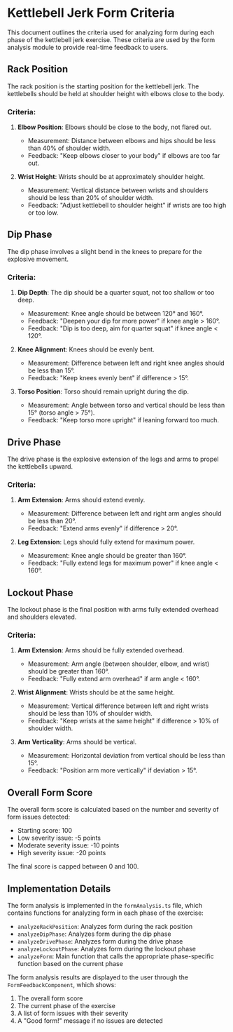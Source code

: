 # Kettlebell Jerk Form Criteria

This document outlines the criteria used for analyzing form during each phase of the kettlebell jerk exercise. These criteria are used by the form analysis module to provide real-time feedback to users.

## Rack Position

The rack position is the starting position for the kettlebell jerk. The kettlebells should be held at shoulder height with elbows close to the body.

### Criteria:

1. **Elbow Position**: Elbows should be close to the body, not flared out.
   - Measurement: Distance between elbows and hips should be less than 40% of shoulder width.
   - Feedback: "Keep elbows closer to your body" if elbows are too far out.

2. **Wrist Height**: Wrists should be at approximately shoulder height.
   - Measurement: Vertical distance between wrists and shoulders should be less than 20% of shoulder width.
   - Feedback: "Adjust kettlebell to shoulder height" if wrists are too high or too low.

## Dip Phase

The dip phase involves a slight bend in the knees to prepare for the explosive movement.

### Criteria:

1. **Dip Depth**: The dip should be a quarter squat, not too shallow or too deep.
   - Measurement: Knee angle should be between 120° and 160°.
   - Feedback: "Deepen your dip for more power" if knee angle > 160°.
   - Feedback: "Dip is too deep, aim for quarter squat" if knee angle < 120°.

2. **Knee Alignment**: Knees should be evenly bent.
   - Measurement: Difference between left and right knee angles should be less than 15°.
   - Feedback: "Keep knees evenly bent" if difference > 15°.

3. **Torso Position**: Torso should remain upright during the dip.
   - Measurement: Angle between torso and vertical should be less than 15° (torso angle > 75°).
   - Feedback: "Keep torso more upright" if leaning forward too much.

## Drive Phase

The drive phase is the explosive extension of the legs and arms to propel the kettlebells upward.

### Criteria:

1. **Arm Extension**: Arms should extend evenly.
   - Measurement: Difference between left and right arm angles should be less than 20°.
   - Feedback: "Extend arms evenly" if difference > 20°.

2. **Leg Extension**: Legs should fully extend for maximum power.
   - Measurement: Knee angle should be greater than 160°.
   - Feedback: "Fully extend legs for maximum power" if knee angle < 160°.

## Lockout Phase

The lockout phase is the final position with arms fully extended overhead and shoulders elevated.

### Criteria:

1. **Arm Extension**: Arms should be fully extended overhead.
   - Measurement: Arm angle (between shoulder, elbow, and wrist) should be greater than 160°.
   - Feedback: "Fully extend arm overhead" if arm angle < 160°.

2. **Wrist Alignment**: Wrists should be at the same height.
   - Measurement: Vertical difference between left and right wrists should be less than 10% of shoulder width.
   - Feedback: "Keep wrists at the same height" if difference > 10% of shoulder width.

3. **Arm Verticality**: Arms should be vertical.
   - Measurement: Horizontal deviation from vertical should be less than 15°.
   - Feedback: "Position arm more vertically" if deviation > 15°.

## Overall Form Score

The overall form score is calculated based on the number and severity of form issues detected:

- Starting score: 100
- Low severity issue: -5 points
- Moderate severity issue: -10 points
- High severity issue: -20 points

The final score is capped between 0 and 100.

## Implementation Details

The form analysis is implemented in the `formAnalysis.ts` file, which contains functions for analyzing form in each phase of the exercise:

- `analyzeRackPosition`: Analyzes form during the rack position
- `analyzeDipPhase`: Analyzes form during the dip phase
- `analyzeDrivePhase`: Analyzes form during the drive phase
- `analyzeLockoutPhase`: Analyzes form during the lockout phase
- `analyzeForm`: Main function that calls the appropriate phase-specific function based on the current phase

The form analysis results are displayed to the user through the `FormFeedbackComponent`, which shows:

1. The overall form score
2. The current phase of the exercise
3. A list of form issues with their severity
4. A "Good form!" message if no issues are detected